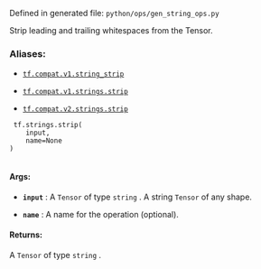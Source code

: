 Defined in generated file:  `python/ops/gen_string_ops.py` 

Strip leading and trailing whitespaces from the Tensor.



### Aliases:

- [ `tf.compat.v1.string_strip` ](/api_docs/python/tf/strings/strip)

- [ `tf.compat.v1.strings.strip` ](/api_docs/python/tf/strings/strip)

- [ `tf.compat.v2.strings.strip` ](/api_docs/python/tf/strings/strip)



```
 tf.strings.strip(
    input,
    name=None
)
 
```



#### Args:

- **`input`** : A  `Tensor`  of type  `string` . A string  `Tensor`  of any shape.

- **`name`** : A name for the operation (optional).



#### Returns:
A  `Tensor`  of type  `string` .

